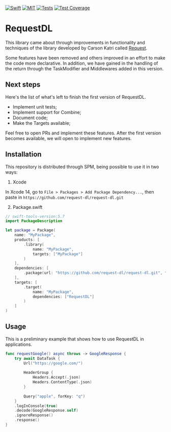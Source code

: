 [![Swift](https://img.shields.io/badge/Swift-5.7-blue.svg)](https://swift.org)
[![MIT](https://img.shields.io/badge/License-MIT-red.svg)](https://opensource.org/licenses/MIT)
[![Tests](https://github.com/request-dl/request-dl/actions/workflows/tests.yml/badge.svg?branch=main)](https://github.com/request-dl/request-dl/actions/workflows/tests.yml)
[![Test Coverage](https://api.codeclimate.com/v1/badges/2416463319c9fe0e9d49/test_coverage)](https://codeclimate.com/github/request-dl/request-dl/test_coverage)

# RequestDL

This library came about through improvements in functionality 
and techniques of the library developed by Carson Katri called
[Request](https://github.com/carson-katri/swift-request).

Some features have been removed and others improved in an effort 
to make the code more declarative. In addition, we have gained in 
the handling of the return through the TaskModifier and Middlewares 
added in this version.

## Next steps

Here's the list of what's left to finish the first version of RequestDL.

- Implement unit tests;
- Implement support for Combine;
- Document code;
- Make the Targets available;

Feel free to open PRs and implement these features. After the first 
version becomes available, we will open to implement new features.

## Installation

This repository is distributed through SPM, being possible to use it 
in two ways:

1. Xcode

In Xcode 14, go to `File > Packages > Add Package Dependency...`, then paste in 
`https://github.com/request-dl/request-dl.git`

2. Package.swift

```swift
// swift-tools-version:5.7
import PackageDescription

let package = Package(
    name: "MyPackage",
    products: [
        .library(
            name: "MyPackage",
            targets: ["MyPackage"]
        )
    ],
    dependencies: [
        .package(url: "https://github.com/request-dl/request-dl.git", from: "1.0.0")
    ],
    targets: [
        .target(
            name: "MyPackage",
            dependencies: ["RequestDL"]
        )
    ]
)
```

## Usage

This is a preliminary example that shows how to use RequestDL 
in applications.

```swift
func requestGoogle() async throws -> GoogleResponse {
    try await DataTask {
        Url("https://google.com/")
        
        HeaderGroup {
            Headers.Accept(.json)
            Headers.ContentType(.json)
        }
        
        Query("apple", forKey: "q")
    }
    .logInConsole(true)
    .decode(GoogleResponse.self)
    .ignoreResponse()
    .response()
}
```
